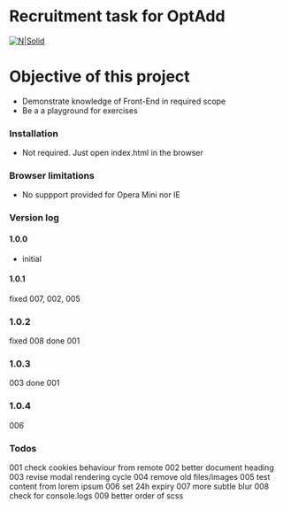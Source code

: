 # Recruitment task for OptAdd

[![N|Solid](https://cldup.com/dTxpPi9lDf.thumb.png)](https://nodesource.com/products/nsolid)


# Objective of this project

  - Demonstrate knowledge of Front-End in required scope
  - Be a a playground for exercises
  
### Installation

- Not required. Just open index.html in the browser

### Browser limitations

- No suppport provided for Opera Mini nor IE


### Version log
#### 1.0.0
- initial

#### 1.0.1

fixed 007, 002, 005

### 1.0.2

fixed 008
done 001

### 1.0.3
003
done 001

### 1.0.4
006

### Todos
 
 001 check cookies behaviour from remote
 002 better document heading
 003 revise modal rendering cycle
 004 remove old files/images
 005 test content from lorem ipsum
 006 set 24h expiry
 007 more subtle blur
 008 check for console.logs
 009 better order of scss
 